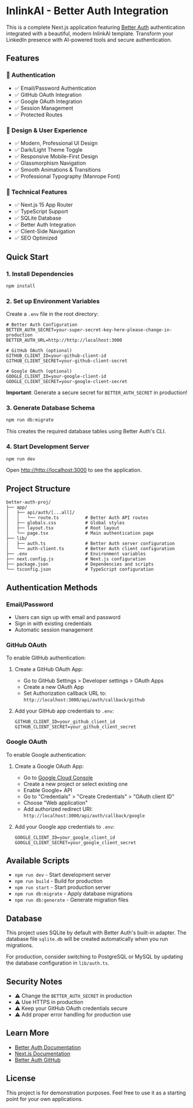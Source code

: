 # InlinkAI - Better Auth Integration

This is a complete Next.js application featuring [Better Auth](https://github.com/better-auth/better-auth) authentication integrated with a beautiful, modern InlinkAI template. Transform your LinkedIn presence with AI-powered tools and secure authentication.

## Features

### 🔐 Authentication
- ✅ Email/Password Authentication
- ✅ GitHub OAuth Integration
- ✅ Google OAuth Integration
- ✅ Session Management
- ✅ Protected Routes

### 🎨 Design & User Experience
- ✅ Modern, Professional UI Design
- ✅ Dark/Light Theme Toggle
- ✅ Responsive Mobile-First Design
- ✅ Glassmorphism Navigation
- ✅ Smooth Animations & Transitions
- ✅ Professional Typography (Manrope Font)

### 🚀 Technical Features
- ✅ Next.js 15 App Router
- ✅ TypeScript Support
- ✅ SQLite Database
- ✅ Better Auth Integration
- ✅ Client-Side Navigation
- ✅ SEO Optimized

## Quick Start

### 1. Install Dependencies

```bash
npm install
```

### 2. Set up Environment Variables

Create a `.env` file in the root directory:

```env
# Better Auth Configuration
BETTER_AUTH_SECRET=your-super-secret-key-here-please-change-in-production
BETTER_AUTH_URL=http://http://localhost:3000

# GitHub OAuth (optional)
GITHUB_CLIENT_ID=your-github-client-id
GITHUB_CLIENT_SECRET=your-github-client-secret

# Google OAuth (optional)  
GOOGLE_CLIENT_ID=your-google-client-id
GOOGLE_CLIENT_SECRET=your-google-client-secret
```

**Important**: Generate a secure secret for `BETTER_AUTH_SECRET` in production!

### 3. Generate Database Schema

```bash
npm run db:migrate
```

This creates the required database tables using Better Auth's CLI.

### 4. Start Development Server

```bash
npm run dev
```

Open [http://http://localhost:3000](http://http://localhost:3000) to see the application.

## Project Structure

```
better-auth-proj/
├── app/
│   ├── api/auth/[...all]/
│   │   └── route.ts          # Better Auth API routes
│   ├── globals.css           # Global styles
│   ├── layout.tsx            # Root layout
│   └── page.tsx              # Main authentication page
├── lib/
│   ├── auth.ts               # Better Auth server configuration
│   └── auth-client.ts        # Better Auth client configuration
├── .env                      # Environment variables
├── next.config.js            # Next.js configuration
├── package.json              # Dependencies and scripts
└── tsconfig.json             # TypeScript configuration
```

## Authentication Methods

### Email/Password

- Users can sign up with email and password
- Sign in with existing credentials
- Automatic session management

### GitHub OAuth

To enable GitHub authentication:

1. Create a GitHub OAuth App:
   - Go to GitHub Settings > Developer settings > OAuth Apps
   - Create a new OAuth App
   - Set Authorization callback URL to: `http://localhost:3000/api/auth/callback/github`

2. Add your GitHub app credentials to `.env`:
   ```env
   GITHUB_CLIENT_ID=your_github_client_id
   GITHUB_CLIENT_SECRET=your_github_client_secret
   ```

### Google OAuth

To enable Google authentication:

1. Create a Google OAuth App:
   - Go to [Google Cloud Console](https://console.cloud.google.com/)
   - Create a new project or select existing one
   - Enable Google+ API
   - Go to "Credentials" > "Create Credentials" > "OAuth client ID"
   - Choose "Web application"
   - Add authorized redirect URI: `http://localhost:3000/api/auth/callback/google`

2. Add your Google app credentials to `.env`:
   ```env
   GOOGLE_CLIENT_ID=your_google_client_id
   GOOGLE_CLIENT_SECRET=your_google_client_secret
   ```

## Available Scripts

- `npm run dev` - Start development server
- `npm run build` - Build for production
- `npm run start` - Start production server
- `npm run db:migrate` - Apply database migrations
- `npm run db:generate` - Generate migration files

## Database

This project uses SQLite by default with Better Auth's built-in adapter. The database file `sqlite.db` will be created automatically when you run migrations.

For production, consider switching to PostgreSQL or MySQL by updating the database configuration in `lib/auth.ts`.

## Security Notes

- ⚠️ Change the `BETTER_AUTH_SECRET` in production
- ⚠️ Use HTTPS in production
- ⚠️ Keep your GitHub OAuth credentials secure
- ⚠️ Add proper error handling for production use

## Learn More

- [Better Auth Documentation](https://better-auth.com/docs)
- [Next.js Documentation](https://nextjs.org/docs)
- [Better Auth GitHub](https://github.com/better-auth/better-auth)

## License

This project is for demonstration purposes. Feel free to use it as a starting point for your own applications.

